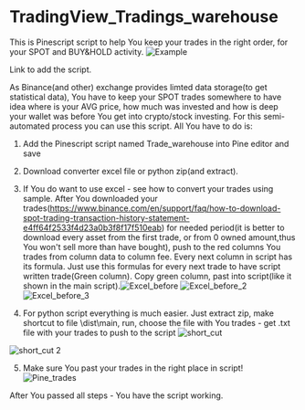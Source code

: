 # TradingView_Tradings_warehouse
This is Pinescript script to help You keep your trades in the right order, for your SPOT and BUY&HOLD activity.
![Example](https://github.com/Arivadis/TradingView_Tradings_warehouse/assets/105313584/73b2a04b-1778-430e-94ed-98576298a527)


Link to add the script.



As Binance(and other) exchange provides limted data storage(to get statistical data), You have to keep your SPOT trades somewhere to have idea where is your AVG price,
how much was invested and how is deep your wallet was before You get into crypto/stock investing. For this semi-automated process you can use 
this script.
All You have to do is:
1. Add the Pinescript script named Trade_warehouse into Pine editor and save
2. Download converter excel file or python zip(and extract).
3. If You do want to use excel - see how to convert your trades using sample.
   After You downloaded your trades(https://www.binance.com/en/support/faq/how-to-download-spot-trading-transaction-history-statement-e4ff64f2533f4d23a0b3f8f17f510eab) for needed period(it is better to download every asset from the first trade, or from 0 owned amount,thus You
   won't sell more than have bought), push to the red columns You trades from column data to column fee. Every next column in script has its formula.
   Just use this formulas for every next trade to have script written trade(Green column). Copy green column, past into script(like it shown in
   the main script).![Excel_before](https://github.com/Arivadis/TradingView_Tradings_warehouse/assets/105313584/6552afa1-1f8e-4e70-b1c6-ab88f47bdb26)
![Excel_before_2](https://github.com/Arivadis/TradingView_Tradings_warehouse/assets/105313584/7f0f956e-fd76-4c77-a115-2f41553da8fd)
![Excel_before_3](https://github.com/Arivadis/TradingView_Tradings_warehouse/assets/105313584/25c70f26-d900-4ad2-a5a3-b99bfa31ec45)

4. For python script everything is much easier. Just extract zip, make shortcut to file \dist\main, run, choose the file with You trades - get
   .txt file with your trades to push to the script
![short_cut](https://github.com/Arivadis/TradingView_Tradings_warehouse/assets/105313584/0980b3bb-5291-4479-ae8c-ecdc9cd41c11)

![short_cut 2](https://github.com/Arivadis/TradingView_Tradings_warehouse/assets/105313584/8ab11589-eb3b-43f3-accc-08979eb5dafb)


5. Make sure You past your trades in the right place in script!
![Pine_trades](https://github.com/Arivadis/TradingView_Tradings_warehouse/assets/105313584/64c8ef36-bf61-4b46-89da-4e1b16ce1fe3)

After You passed all steps - You have the script working.

 

